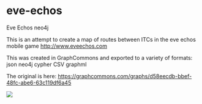 # eve-echos
Eve Echos neo4j

This is an attempt to create a map of routes between ITCs in the eve echos mobile game
http://www.eveechos.com

This was created in GraphCommons and exported to a variety of formats:
json
neo4j cypher
CSV
graphml

The original is here:
https://graphcommons.com/graphs/d58eecdb-bbef-48fc-abe6-63c119df6a45

<img src=https://prod-screenshots.s3.amazonaws.com/d58eecdb-bbef-48fc-abe6-63c119df6a45/9390b5dc-346d-4206-9eff-b17358887876_1.png>
